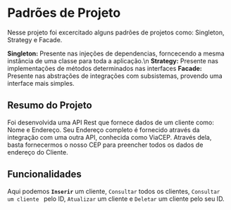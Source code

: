 # Padrões de Projeto

Nesse projeto foi excercitado alguns padrões de projetos como: Singleton, Strategy e Facade.

<strong>Singleton:</strong> Presente nas injeções de dependencias, forncecendo a mesma instância de uma classe para toda a aplicação.\n
<strong>Strategy:</strong> Presente nas implementações de métodos determinados nas interfaces
<strong>Facade:</strong> Presente nas abstrações de integrações com subsistemas, provendo uma interface mais simples.

## Resumo do Projeto

Foi desenvolvida uma API Rest que fornece dados de um cliente como: Nome e Endereço. Seu Endereço completo é fornecido através da integração com uma outra API, conhecida
como ViaCEP. Através dela, basta fornecermos o nosso CEP para preencher todos os dados de endereço do Cliente.

## Funcionalidades

Aqui podemos <strong>`Inserir`</strong> um cliente, `Consultar` todos os clientes, `Consultar um cliente ` pelo ID, `Atualizar` um cliente e `Deletar` um cliente pelo seu ID.


